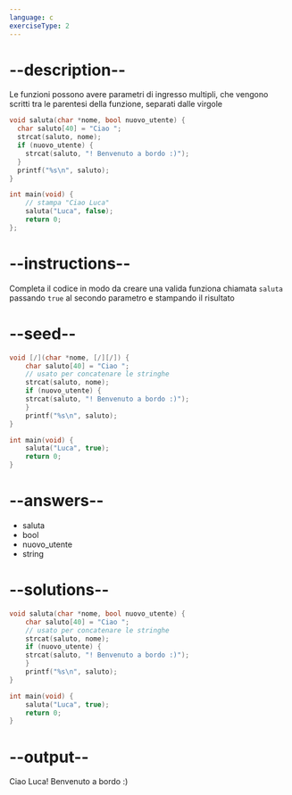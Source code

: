 ```yaml
---
language: c
exerciseType: 2
---
```


# --description--

Le funzioni possono avere parametri di ingresso multipli, che vengono scritti tra le parentesi della funzione, separati dalle virgole
```c
void saluta(char *nome, bool nuovo_utente) {
  char saluto[40] = "Ciao ";
  strcat(saluto, nome);
  if (nuovo_utente) {
    strcat(saluto, "! Benvenuto a bordo :)");
  }
  printf("%s\n", saluto);
}

int main(void) {
    // stampa "Ciao Luca"
    saluta("Luca", false);
    return 0;
};
```

# --instructions--

Completa il codice in modo da creare una valida funziona chiamata `saluta` passando `true` al secondo parametro e stampando il risultato

# --seed--

```c
void [/](char *nome, [/][/]) {
    char saluto[40] = "Ciao ";
    // usato per concatenare le stringhe
    strcat(saluto, nome);
    if (nuovo_utente) {
    strcat(saluto, "! Benvenuto a bordo :)");
    }
    printf("%s\n", saluto);
}

int main(void) {
    saluta("Luca", true);
    return 0;
}
```

# --answers--

- saluta
- bool 
- nuovo_utente
- string 

# --solutions--

```c
void saluta(char *nome, bool nuovo_utente) {
    char saluto[40] = "Ciao ";
    // usato per concatenare le stringhe
    strcat(saluto, nome);
    if (nuovo_utente) {
    strcat(saluto, "! Benvenuto a bordo :)");
    }
    printf("%s\n", saluto);
}

int main(void) {
    saluta("Luca", true);
    return 0;
}
```

# --output--

Ciao Luca! Benvenuto a bordo :)
